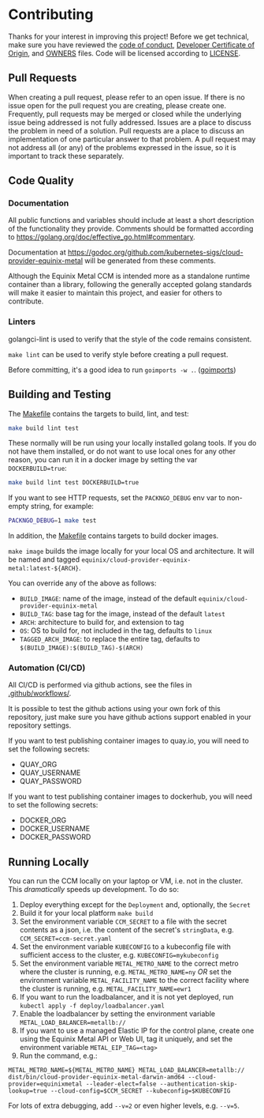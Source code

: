 # Contributing

Thanks for your interest in improving this project! Before we get technical,
make sure you have reviewed the [code of conduct](code-of-conduct.md),
[Developer Certificate of Origin](https://developercertificate.org/), and [OWNERS](OWNERS.md) files. Code will
be licensed according to [LICENSE](LICENSE).

## Pull Requests

When creating a pull request, please refer to an open issue. If there is no
issue open for the pull request you are creating, please create one. Frequently,
pull requests may be merged or closed while the underlying issue being addressed
is not fully addressed. Issues are a place to discuss the problem in need of a
solution. Pull requests are a place to discuss an implementation of one
particular answer to that problem. A pull request may not address all (or any)
of the problems expressed in the issue, so it is important to track these
separately.

## Code Quality

### Documentation

All public functions and variables should include at least a short description
of the functionality they provide. Comments should be formatted according to
<https://golang.org/doc/effective_go.html#commentary>.

Documentation at <https://godoc.org/github.com/kubernetes-sigs/cloud-provider-equinix-metal> will be
generated from these comments.

Although the Equinix Metal CCM is intended more as a standalone runtime container than
a library, following the generally accepted golang standards will make it
easier to maintain this project, and easier for others to contribute.

### Linters

golangci-lint is used to verify that the style of the code remains consistent.

`make lint` can be used to verify style before creating a pull request.

Before committing, it's a good idea to run `goimports -w .`.
([goimports](https://pkg.go.dev/golang.org/x/tools/cmd/goimports?tab=doc))

## Building and Testing

The [Makefile](./Makefile) contains the targets to build, lint, and test:

```sh
make build lint test
```

These normally will be run using your locally installed golang tools. If you do not have them
installed, or do not want to use local ones for any other reason, you can run it in a docker
image by setting the var `DOCKERBUILD=true`:

```sh
make build lint test DOCKERBUILD=true
```

If you want to see HTTP requests, set the `PACKNGO_DEBUG` env var to non-empty
string, for example:

```sh
PACKNGO_DEBUG=1 make test
```

In addition, the [Makefile](./Makefile) contains targets to build docker images.

`make image` builds the image locally for your local OS and architecture.
It will be named and tagged `equinix/cloud-provider-equinix-metal:latest-${ARCH}`.

You can override any of the above as follows:

- `BUILD_IMAGE`: name of the image, instead of the default `equinix/cloud-provider-equinix-metal`
- `BUILD_TAG`: base tag for the image, instead of the default `latest`
- `ARCH`: architecture to build for, and extension to tag
- `OS`: OS to build for, not included in the tag, defaults to `linux`
- `TAGGED_ARCH_IMAGE`: to replace the entire tag, defaults to `$(BUILD_IMAGE):$(BUILD_TAG)-$(ARCH)`

### Automation (CI/CD)

All CI/CD is performed via github actions, see the files in [.github/workflows/](./.github/workflows).

It is possible to test the github actions using your own fork of this repository, just make sure
you have github actions support enabled in your repository settings.

If you want to test publishing container images to quay.io, you will need to set the following secrets:

- QUAY_ORG
- QUAY_USERNAME
- QUAY_PASSWORD

If you want to test publishing container images to dockerhub, you will need to set the following secrets:

- DOCKER_ORG
- DOCKER_USERNAME
- DOCKER_PASSWORD

## Running Locally

You can run the CCM locally on your laptop or VM, i.e. not in the cluster. This _dramatically_ speeds up development. To do so:

1. Deploy everything except for the `Deployment` and, optionally, the `Secret`
1. Build it for your local platform `make build`
1. Set the environment variable `CCM_SECRET` to a file with the secret contents as a json, i.e. the content of the secret's `stringData`, e.g. `CCM_SECRET=ccm-secret.yaml`
1. Set the environment variable `KUBECONFIG` to a kubeconfig file with sufficient access to the cluster, e.g. `KUBECONFIG=mykubeconfig`
1. Set the environment variable `METAL_METRO_NAME` to the correct metro where the cluster is running, e.g. `METAL_METRO_NAME=ny` _OR_ set the environment variable `METAL_FACILITY_NAME` to the correct facility where the cluster is running, e.g. `METAL_FACILITY_NAME=ewr1`
1. If you want to run the loadbalancer, and it is not yet deployed, run `kubectl apply -f deploy/loadbalancer.yaml`
1. Enable the loadbalancer by setting the environment variable `METAL_LOAD_BALANCER=metallb://`
1. If you want to use a managed Elastic IP for the control plane, create one using the Equinix Metal API or Web UI, tag it uniquely, and set the environment variable `METAL_EIP_TAG=<tag>`
1. Run the command, e.g.:

```
METAL_METRO_NAME=${METAL_METRO_NAME} METAL_LOAD_BALANCER=metallb:// dist/bin/cloud-provider-equinix-metal-darwin-amd64 --cloud-provider=equinixmetal --leader-elect=false --authentication-skip-lookup=true --cloud-config=$CCM_SECRET --kubeconfig=$KUBECONFIG
```

For lots of extra debugging, add `--v=2` or even higher levels, e.g. `--v=5`.
